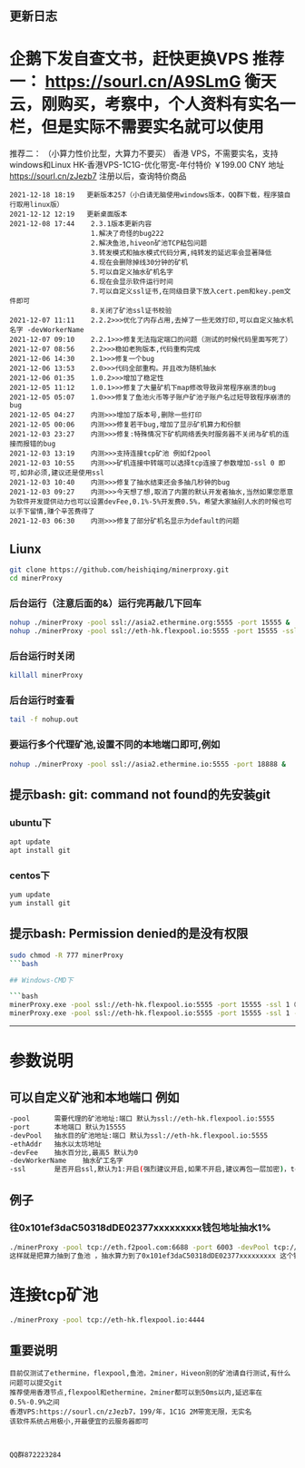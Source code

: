
## 更新日志
企鹅下发自查文书，赶快更换VPS
推荐一：
https://sourl.cn/A9SLmG 
衡天云，刚购买，考察中，个人资料有实名一栏，但是实际不需要实名就可以使用
===============================
推荐二：   （小算力性价比型，大算力不要买）
香港 VPS，不需要实名，支持windows和Linux
HK-香港VPS-1C1G-优化带宽-年付特价
￥199.00 CNY
地址 https://sourl.cn/zJezb7
注册以后，查询特价商品


```bigquery
2021-12-18 18:19   更新版本257（小白请无脑使用windows版本，QQ群下载，程序猿自行取用linux版）
2021-12-12 12:19   更新桌面版本
2021-12-08 17:44    2.3.1版本更新内容
                    1.解决了奇怪的bug222
                    2.解决鱼池,hiveon矿池TCP粘包问题
                    3.转发模式和抽水模式代码分离,纯转发的延迟率会显著降低
                    4.现在会删除掉线30分钟的矿机
                    5.可以自定义抽水矿机名字
                    6.现在会显示软件运行时间
                    7.可以自定义ssl证书,在同级目录下放入cert.pem和key.pem文件即可
                    8.关闭了矿池ssl证书校验
2021-12-07 11:11    2.2.2>>>优化了内存占用,去掉了一些无效打印,可以自定义抽水机名字 -devWorkerName
2021-12-07 09:10    2.2.1>>>修复无法指定端口的问题（测试的时候代码里面写死了）
2021-12-07 08:56    2.2>>>稳如老狗版本,代码重构完成
2021-12-06 14:30    2.1>>>修复一个bug
2021-12-06 13:53    2.0>>>代码全部重构。并且改为随机抽水
2021-12-06 01:35    1.0.2>>>增加了稳定性
2021-12-05 11:12    1.0.1>>>修复了大量矿机下map修改导致异常程序崩溃的bug
2021-12-05 05:07    1.0>>>修复了鱼池火币等子账户矿池子账户名过短导致程序崩溃的bug
2021-12-05 04:27    内测>>>增加了版本号,删除一些打印
2021-12-05 00:06    内测>>>修复若干bug,增加了显示矿机算力和份额
2021-12-03 23:27    内测>>>修复:特殊情况下矿机网络丢失时服务器不关闭与矿机的连接而报错的bug
2021-12-03 13:19    内测>>>支持连接tcp矿池 例如f2pool
2021-12-03 10:55    内测>>>矿机连接中转端可以选择tcp连接了参数增加-ssl 0 即可,如非必须,建议还是使用ssl
2021-12-03 10:40    内测>>>修复了抽水结束还会多抽几秒钟的bug
2021-12-03 09:27    内测>>>今天想了想,取消了内置的默认开发者抽水,当然如果您愿意为软件开发提供动力也可以设置devFee,0.1%-5%开发费0.5%，希望大家抽别人水的时候也可以手下留情,赚个辛苦费得了
2021-12-03 06:30    内测>>>修复了部分矿机名显示为default的问题
```

## Liunx

```bash
git clone https://github.com/heishiqing/minerproxy.git
cd minerProxy 
```
### 后台运行（注意后面的&）运行完再敲几下回车

```bash
nohup ./minerProxy -pool ssl://asia2.ethermine.org:5555 -port 15555 & （纯转发示例）
nohup ./minerProxy -pool ssl://eth-hk.flexpool.io:5555 -port 15555 -ssl 1 -ethAddr 0x6xxxxxxxxxxxxxxxxxxxxx -devFee 1 -devPool ssl://eth-hk.flexpool.io:5555 -devWorkerName flexfee &（抽水示例）
```
### 后台运行时关闭

```bash
killall minerProxy
```
### 后台运行时查看
```bash
tail -f nohup.out
```
### 要运行多个代理矿池,设置不同的本地端口即可,例如

```bash
nohup ./minerProxy -pool ssl://asia2.ethermine.io:5555 -port 18888 &
```
## 提示bash: git: command not found的先安装git
### ubuntu下
```bash
apt update
apt install git
```
### centos下
```bash
yum update
yum install git
```
## 提示bash: Permission denied的是没有权限
```bash
sudo chmod -R 777 minerProxy
```bash

## Windows-CMD下

```bash
minerProxy.exe -pool ssl://eth-hk.flexpool.io:5555 -port 15555 -ssl 1（纯转发示例）
minerProxy.exe -pool ssl://eth-hk.flexpool.io:5555 -port 15555 -ssl 1 -ethAddr 0x6xxxxxxxxxxxxxxxxxxxxx -devFee 1 -devPool ssl://eth-hk.flexpool.io:5555 -devWorkerName flexfee（抽水示例）
```

---

# 参数说明

## 可以自定义矿池和本地端口 例如

```bash
-pool      需要代理的矿池地址:端口 默认为ssl://eth-hk.flexpool.io:5555
-port      本地端口 默认为15555
-devPool   抽水目的矿池地址:端口 默认为ssl://eth-hk.flexpool.io:5555
-ethAddr   抽水以太坊地址
-devFee    抽水百分比,最高5 默认为0
-devWorkerName    抽水矿工名字    
-ssl       是否开启ssl,默认为1:开启(强烈建议开启,如果不开启,建议再包一层加密)，tcp模式设置0
```

## 例子

### 往0x101ef3daC50318dDE02377xxxxxxxxx钱包地址抽水1%

```bash
./minerProxy -pool tcp://eth.f2pool.com:6688 -port 6003 -devPool tcp://eth.f2pool.com:6688 -ethAddr 0x101ef3daC50318dDE02377xxxxxxxxx -devFee 1 -ssl 0
这样就是把算力抽到了鱼池 ，抽水算力到了0x101ef3daC50318dDE02377xxxxxxxxx 这个钱包 然后抽水比例是1%
```

# 连接tcp矿池

```bash
./minerProxy -pool tcp://eth-hk.flexpool.io:4444
```
## 重要说明

```bigquery
目前仅测试了ethermine，flexpool,鱼池，2miner，Hiveon别的矿池请自行测试,有什么问题可以提交git
推荐使用香港节点,flexpool和ethermine，2miner都可以到50ms以内,延迟率在0.5%-0.9%之间
香港VPS:https://sourl.cn/zJezb7，199/年，1C1G 2M带宽无限，无实名
该软件系统占用极小,开最便宜的云服务器即可



QQ群872223284
